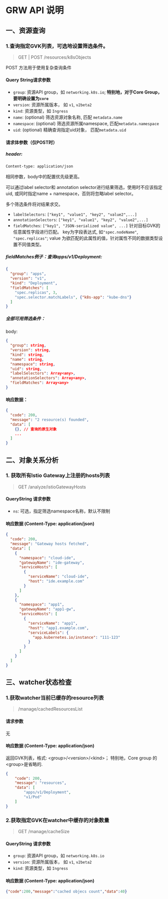# GRW API 说明

## 一、资源查询

### 1.查询指定GVK列表，可选地设置筛选条件。
> GET | POST  /resources/k8sObjects 

POST 方法用于使用复杂查询条件

#### Query String请求参数
 - `group`: 资源API group，如 `networking.k8s.io`; **特别地，对于Core Group，要明确设置为`core`**
 - `version`: 资源所属版本， 如 `v1`, `v2beta2`
 - `kind`: 资源类型，如 `Ingress`
 - `name`: (optional) 筛选资源对象名称, 匹配 `metadata.name`
 - `namespace`: (optional) 筛选资源所属namespace, 匹配`metadata.namespace`
 - `uid`: (optional) 精确查询指定uid对象， 匹配`metadata.uid`

#### 请求体参数（仅POST时）

##### header: 
```html
Content-type: application/json
```

相同参数，body中的配置优先级更高。

可以通过label selector和 annotation selector进行结果筛选，使用时不应该指定uid, 或同时指定name + namespace，否则将忽略label selector。

多个筛选条件将对结果求交。

- `labelSelectors`: `["key1", "value1", "key2", "value2",...]`
- `annotationSelectors`: `["key1", "value1", "key2", "value2",...]`
- `fieldMatches`: `["key1", "JSON-serialized value", ...]` 针对目标GVK的任意属性字段进行匹配。 
key为字段表达式, 如`"spec.nodeName"`, `"spec.replicas"`; value 为欲匹配的此属性的值，针对属性不同的数据类型设置不同值类型。

##### fieldMatches例子：查询apps/v1/Deployment:

```json
{
  "group": "apps",
  "version": "v1",
  "kind": "Deployment",
  "fieldMatches": [
    "spec.replicas", 3,
    "spec.selector.matchLabels", {"k8s-app": "kube-dns"}
  ]
}
```

##### 全部可用筛选条件：
body:
```json
{
  "group": string,
  "version": string,
  "kind": string,
  "name": string,
  "namespace": string,
  "uid": string,
  "labelSelectors": Array<any>,
  "annotationSelectors": Array<any>,
  "fieldMatches": Array<any>
}
```


#### 响应数据：
```json
{
  "code": 200,
  "message": "2 resource(s) founded",
  "data": [
    {}, // 查询的原生对象
    ...
  ]
}
```


## 二、对象关系分析
### 1. 获取所有Istio Gateway上注册的hosts列表
> GET /analyze/istioGatewayHosts

#### QueryString 请求参数
- `ns`: 可选，指定筛选namespace名称，默认不限制

#### 响应数据 (Content-Type: application/json)
```json
{
  "code": 200,
  "message": "Gateway hosts fetched",
  "data": [
    {
      "namespace": "cloud-ide",
      "gatewayName": "ide-gateway",
      "serviceHosts": [
        {
          "serviceName": "cloud-ide",
          "host": "ide.example.com"
        }
      ]
    },
    {
      "namespace": "app1",
      "gatewayName": "app1-gw",
      "serviceHosts": [
        {
          "serviceName": "app1",
          "host": "app1.example.com",
          "serviceLabels": {
            "app.kubernetes.io/instance": "111-123"
          }
        }
      ]
    }
  ]
}
```

## 三、watcher状态检查
### 1.获取watcher当前已缓存的resource列表
> /manage/cachedResourcesList
#### 请求参数
无

#### 响应数据 (Content-Type: application/json)
返回GVK列表，格式: \<group\>/\<version\>/\<kind\>； 特别地，Core group 的 \<group\>是省略的.
```json
{
    "code": 200,
    "message": "resources",
    "data": [
        "apps/v1/Deployment",
        "v1/Pod"
    ]
}
```

### 2.获取指定GVK在watcher中缓存的对象数量
> GET /manage/cacheSize

#### QueryString 请求参数
 - `group`: 资源API group，如 `networking.k8s.io`
 - `version`: 资源所属版本， 如 `v1`, `v2beta2`
 - `kind`: 资源类型，如 `Ingress`

#### 响应数据 (Content-Type: application/json)
```json
{"code":200,"message":"cached objecs count","data":40}
```
